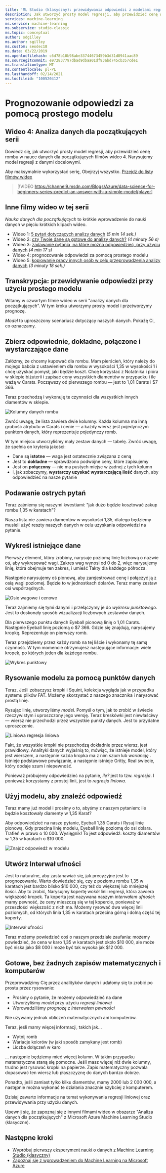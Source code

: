 ```yaml
---
title: 'ML Studio (klasyczny): przewidywania odpowiedzi z modelami regresji — Azure'
description: Jak utworzyć prosty model regresji, aby przewidzieć cenę w nauce danych dla początkujących wideo 4. Obejmuje regresję liniową z danymi docelowymi.
services: machine-learning
ms.service: machine-learning
ms.subservice: studio-classic
ms.topic: conceptual
author: sdgilley
ms.author: sgilley
ms.custom: seodec18
ms.date: 03/22/2019
ms.openlocfilehash: c6d78b10b98abe33744673459b3d31d8941aac89
ms.sourcegitcommit: e972837797dbad9dbaa01df93abd745cb357cde1
ms.translationtype: MT
ms.contentlocale: pl-PL
ms.lasthandoff: 02/14/2021
ms.locfileid: "100520412"
---
```

# <a name="predict-an-answer-with-a-simple-model"></a>Prognozowanie odpowiedzi za pomocą prostego modelu


## <a name="video-4-data-science-for-beginners-series"></a>Wideo 4: Analiza danych dla początkujących serii
Dowiedz się, jak utworzyć prosty model regresji, aby przewidzieć cenę rombu w nauce danych dla początkujących filmów wideo 4. Narysujemy model regresji z danymi docelowymi.

Aby maksymalnie wykorzystać serię, Obejrzyj wszystko. [Przejdź do listy filmów wideo](#other-videos-in-this-series)
<br>

> [!VIDEO https://channel9.msdn.com/Blogs/Azure/data-science-for-beginners-series-predict-an-answer-with-a-simple-model/player]
>
>

## <a name="other-videos-in-this-series"></a>Inne filmy wideo w tej serii
*Nauka danych dla początkujących* to krótkie wprowadzenie do nauki danych w pięciu krótkich klipach wideo.

* Wideo 1: [5 pytań dotyczących analizy danych](data-science-for-beginners-the-5-questions-data-science-answers.md) *(5 min 14 sek.)*
* Wideo 2: [czy Twoje dane są gotowe do analizy danych?](data-science-for-beginners-is-your-data-ready-for-data-science.md) *(4 minuty 56 s)*
* Wideo 3: [zadawanie pytania, na które można odpowiedzieć, przy użyciu danych](data-science-for-beginners-ask-a-question-you-can-answer-with-data.md) *(4 min 17 s)*
* Wideo 4: prognozowanie odpowiedzi za pomocą prostego modelu
* Wideo 5: [kopiowanie pracy innych osób w celu przeprowadzenia analizy danych](data-science-for-beginners-copy-other-peoples-work-to-do-data-science.md) *(3 minuty 18 sek.)*

## <a name="transcript-predict-an-answer-with-a-simple-model"></a>Transkrypcja: przewidywanie odpowiedzi przy użyciu prostego modelu
Witamy w czwartym filmie wideo w serii "analizy danych dla początkujących". W tym kroku utworzymy prosty model i przetworzymy prognozę.

*Model* to uproszczony scenariusz dotyczący naszych danych. Pokażę Ci, co oznaczamy.

## <a name="collect-relevant-accurate-connected-enough-data"></a>Zbierz odpowiednie, dokładne, połączone i wystarczające dane
Załóżmy, że chcemy kupować dla rombu. Mam pierścień, który należy do mojego babcia z ustawieniem dla rombu w wysokości 1,35 w wysokości 1 i chcę uzyskać pomysł, jaki będzie koszt. Chcę korzystać z Notatnika i pióra w sklepie biżuterii i zapisać ceny wszystkich diamentów w przypadku i ile ważą w Carats. Począwszy od pierwszego rombu — jest to 1,01 Carats i $7 366.

Teraz przechodzą i wykonuję te czynności dla wszystkich innych diamentów w sklepie.

![Kolumny danych rombu](./media/data-science-for-beginners-predict-an-answer-with-a-simple-model/diamond-data.png)

Zwróć uwagę, że lista zawiera dwie kolumny. Każda kolumna ma inną grubość atrybutu w Carats i cenie — a każdy wiersz jest pojedynczym punktem danych, który reprezentuje pojedynczy romb.

W tym miejscu utworzyliśmy mały zestaw danych — tabelę. Zwróć uwagę, że spełnia on kryteria jakości:

* Dane są **istotne** — waga jest ostatecznie związana z ceną
* Jest to **dokładne** — sprawdzono podwójne ceny, które zapisujemy
* Jest on **połączony** — nie ma pustych miejsc w żadnej z tych kolumn
* I, jak zobaczymy, **wystarczy uzyskać wystarczającą ilość** danych, aby odpowiedzieć na nasze pytanie

## <a name="ask-a-sharp-question"></a>Podawanie ostrych pytań
Teraz zajmiemy się naszymi kwestiami: "jak dużo będzie kosztować zakup rombu 1,35 w karatach"?

Nasza lista nie zawiera diamentów w wysokości 1,35, dlatego będziemy musieli użyć reszty naszych danych w celu uzyskania odpowiedzi na pytanie.

## <a name="plot-the-existing-data"></a>Wykreśl istniejące dane
Pierwszy element, który zrobimy, narysuje poziomą linię liczbową o nazwie oś, aby wykresować wagi. Zakres wag wynosi od 0 do 2, więc narysujemy linię, która obejmuje ten zakres, i umieść Takty dla każdego półrocza.

Następnie narysujemy oś pionową, aby zarejestrować cenę i połączyć ją z osią wagi poziomej. Będzie to w jednostkach dolarów. Teraz mamy zestaw osi współrzędnych.

![Osie wagowe i cenowe](./media/data-science-for-beginners-predict-an-answer-with-a-simple-model/weight-and-price-axes.png)

Teraz zajmiemy się tymi danymi i przełączymy je do *wykresu punktowego*. Jest to doskonały sposób wizualizacji liczbowych zestawów danych.

Dla pierwszego punktu danych Eyeball pionową linię o 1,01 Carats. Następnie Eyeball linię poziomą o $7 366. Gdzie się znajdują, narysujemy kropkę. Reprezentuje on pierwszy romb.

Teraz przejdziemy przez każdy romb na tej liście i wykonamy tę samą czynność. W tym momencie otrzymujesz następujące informacje: wiele kropek, po których jeden dla każdego rombu.

![Wykres punktowy](./media/data-science-for-beginners-predict-an-answer-with-a-simple-model/scatter-plot.png)

## <a name="draw-the-model-through-the-data-points"></a>Rysowanie modelu za pomocą punktów danych
Teraz, Jeśli zobaczysz kropki i Squint, kolekcja wygląda jak w przypadku systemu plików FAT. Możemy skorzystać z naszego znacznika i narysować prostą linię.

Rysując linię, utworzyliśmy *model*. Pomyśl o tym, jak to zrobić w świecie rzeczywistym i uproszczony jego wersję. Teraz kreskówki jest niewłaściwy — wiersz nie przechodzi przez wszystkie punkty danych. Jest to przydatne uproszczenie.

![Liniowa regresja liniowa](./media/data-science-for-beginners-predict-an-answer-with-a-simple-model/linear-regression-line.png)

Fakt, że wszystkie kropki nie przechodzą dokładnie przez wiersz, jest prawidłowy. Analityki danych wyjaśnią to, mówiąc, że istnieje model, który jest wierszem, a następnie każda kropka ma z nim *szum* lub *wariancję* . Istnieje podstawowe powiązanie, a następnie istnieje Gritty, Real świecie, który dodaje szum i niepewność.

Ponieważ próbujemy odpowiedzieć na pytanie, *ile?* jest to tzw. *regresja*. I ponieważ korzystamy z prostej linii, jest to *regresja liniowa*.

## <a name="use-the-model-to-find-the-answer"></a>Użyj modelu, aby znaleźć odpowiedź
Teraz mamy już model i prosimy o to, abyśmy z naszym pytaniem: ile będzie kosztowały diamenty w 1,35 Karat?

Aby odpowiedzieć na nasze pytanie, Eyeball 1,35 Carats i Rysuj linię pionową. Gdy przecina linię modelu, Eyeball linię poziomą do osi dolara. Trafień w prawo o 10 000. Wysięgnik! To jest odpowiedź: koszty diamentów w 1,35 w karatach o $10 000.

![Znajdź odpowiedź w modelu](./media/data-science-for-beginners-predict-an-answer-with-a-simple-model/find-the-answer.png)

## <a name="create-a-confidence-interval"></a>Utwórz Interwał ufności
Jest to naturalne, aby zastanawiać się, jak precyzyjne jest to prognozowanie. Warto dowiedzieć się, czy z poziomu rombu 1,35 w karatach jest bardzo blisko $10 000, czy też do większej lub mniejszej ilości. Aby to zrobić, Narysujmy kopertę wokół linii regresji, która zawiera większość kropek. Ta koperta jest nazywana naszym *interwałem ufności*: mamy pewność, że ceny mieszczą się w tej kopercie, ponieważ w przeszłości większość z nich ma. Możemy rysować dwa więcej linii poziomych, od których linia 1,35 w karatach przecina górną i dolną część tej koperty.

![Interwał ufności](./media/data-science-for-beginners-predict-an-answer-with-a-simple-model/confidence-interval.png)

Teraz możemy powiedzieć coś o naszym przedziale zaufania: możemy powiedzieć, że cena w karo 1,35 w karatach jest około $10 000, ale może być niska jako $8 000 i może być tak wysoka jak $12 000.

## <a name="were-done-with-no-math-or-computers"></a>Gotowe, bez żadnych zapisów matematycznych i komputerów
Przeprowadzimy Cię przez analityków danych i udałomy się to zrobić po prostu przez rysowanie:

* Prosimy o pytanie, że możemy odpowiedzieć na dane
* Utworzyliśmy *model* przy użyciu *regresji liniowej*
* Wprowadziliśmy *prognozę* z *interwałem pewności*

Nie używamy jednak obliczeń matematycznych ani komputerów.

Teraz, jeśli mamy więcej informacji, takich jak...

* Wytnij romb
* Wariacje kolorów (w jaki sposób zamykany jest romb)
* Liczba dołączeń w karo

... następnie będziemy mieć więcej kolumn. W takim przypadku matematyczne staną się pomocne. Jeśli masz więcej niż dwie kolumny, trudno jest rysować kropki na papierze. Zapis matematyczny pozwala dopasować ten wiersz lub płaszczyznę do danych bardzo dobrze.

Ponadto, jeśli zamiast tylko kilku diamentów, mamy 2000 lub 2 000 000, a następnie można wykonać te działania znacznie szybciej z komputerem.

Dzisiaj zawarto informacje na temat wykonywania regresji liniowej oraz przewidywania przy użyciu danych.

Upewnij się, że zapoznaj się z innymi filmami wideo w obszarze "Analiza danych dla początkujących" z Microsoft Azure Machine Learning Studio (klasyczne).

## <a name="next-steps"></a>Następne kroki
* [Wypróbuj pierwszy eksperyment nauki o danych z Machine Learning Studio (klasyczny)](create-experiment.md)
* [Zapoznaj się z wprowadzeniem do Machine Learning na Microsoft Azure](../overview-what-is-azure-ml.md)